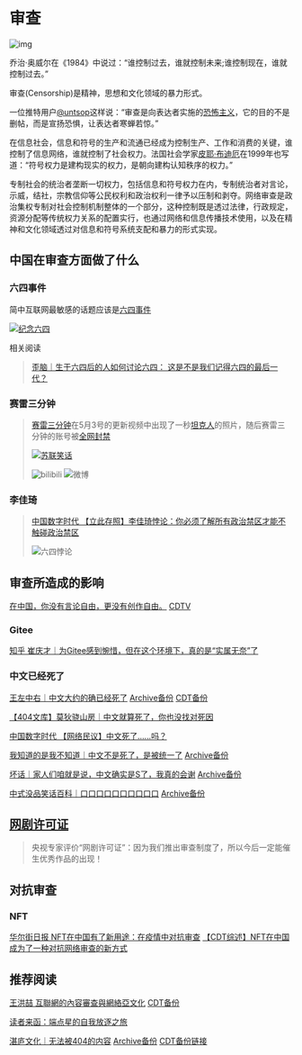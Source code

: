# 审查

![img](imgs/一开始.jpg)

乔治·奥威尔在《1984》中说过：“谁控制过去，谁就控制未来;谁控制现在，谁就控制过去。”

审查(Censorship)是精神，思想和文化领域的暴力形式。

一位推特用户[@untsop](https://twitter.com/untsop/status/1075203376608993280)这样说：“审查是向表达者实施的[恐怖主义](https://zh.wikipedia.org/zh-cn/恐怖主义)，它的目的不是删帖，而是宣扬恐惧，让表达者寒蝉若惊。”

在信息社会，信息和符号的生产和流通已经成为控制生产、工作和消费的关键，谁控制了信息网络，谁就控制了社会权力。法国社会学家[皮耶·布迪厄](https://zh.wikipedia.org/zh-cn/皮耶·布迪厄)在1999年也写道：“符号权力是建构现实的权力，是朝向建构认知秩序的权力。”

专制社会的统治者垄断一切权力，包括信息和符号权力在内，专制统治者对言论，示威，结社，宗教信仰等公民权利和政治权利一律予以压制和剥夺。网络审查是政治集权专制对社会控制机制整体的一个部分，这种控制既是透过法律，行政规定，资源分配等传统权力关系的配置实行，也通过网络和信息传播技术使用，以及在精神和文化领域透过对信息和符号系统支配和暴力的形式实现。

## 中国在审查方面做了什么

### 六四事件

简中互联网最敏感的话题应该是[六四事件](https://zh.wikipedia.org/zh-cn/六四事件)

[![纪念六四](imgs/纪念六四.webp)](https://chinadigitaltimes.net/chinese/682569.html)

相关阅读
>[歪脑｜生于六四后的人如何讨论六四： 这是不是我们记得六四的最后一代？](https://www.wainao.me/wainao-reads/last-generation-remembering-june-fourth-06032022)

### 赛雷三分钟

>[赛雷三分钟](https://zh.wikipedia.org/zh-cn/赛雷_(自媒体))在5月3号的更新视频中出现了一秒[坦克人](https://zh.wikipedia.org/zh-cn/坦克人)的照片，随后赛雷三分钟的账号被[全网封禁](https://chinadigitaltimes.net/chinese/681643.html)
>
>[![苏联笑话](imgs/苏联笑话_赛雷三分钟.webp)](https://chinadigitaltimes.net/chinese/681671.html)
>
>![bilibili](imgs/赛雷被封-bilibili.jpg) ![微博](imgs/赛雷被封-微博.jpg)

### 李佳琦

>[中国数字时代 【立此存照】李佳琦悖论：你必须了解所有政治禁区才能不触碰政治禁区](https://chinadigitaltimes.net/chinese/682665.html)
>
>![六四悖论](imgs/六四悖论.jpg)

## 审查所造成的影响

[在中国，你没有言论自由，更没有创作自由。](https://www.youtube.com/watch?v=FNq_QYFa7s4) [CDTV](https://chinadigitaltimes.net/chinese/680591.html)

### Gitee

[知乎 崔庆才｜为Gitee感到惋惜，但在这个环境下，真的是“实属无奈”了](https://chinadigitaltimes.net/chinese/681657.html)

### 中文已经死了

[王左中右｜中文大约的确已经死了](https://mp.weixin.qq.com/s/GZKMemoSIDtKBKOI6orVsQ) [Archive备份](https://archive.ph/Ga8Lw) [CDT备份](https://chinadigitaltimes.net/chinese/681744.html)

[【404文库】莫狄骁山房｜中文就算死了，你也没找对死因](https://chinadigitaltimes.net/chinese/681809.html)

[中国数字时代 【网络民议】中文死了……吗？](https://chinadigitaltimes.net/chinese/681800.html)

[我知道的是我不知道｜中文不是死了，是被统一了](https://mp.weixin.qq.com/s/CK0QNwuUTAbtWmUy-37h8A) [Archive备份](https://archive.ph/UGg6Y)

[坏话｜家人们咱就是说，中文确实是S了，我真的会谢](https://mp.weixin.qq.com/s/9Ql0EaDMgjr1NbsBdwsZRg) [Archive备份](https://archive.ph/IWcra)

[中式没品笑话百科｜口口口口口口口口口口](https://mp.weixin.qq.com/s/Yl5TZ83pFGLZoEKyzv7C6g) [Archive备份](https://archive.ph/LuuND)

## [网剧许可证](https://news.cctv.com/2022/05/17/ARTIlod8IJS6QRIoCDLpJDrz220517.shtml)

>央视专家评价“网剧许可证”：因为我们推出审查制度了，所以今后一定能催生优秀作品的出现！

## 对抗审查

### NFT

[华尔街日报 NFT在中国有了新用途：在疫情中对抗审查](https://cn.wsj.com/articles/nft在中国有了新用途-在疫情中对抗审查-11653306611) [【CDT综述】NFT在中国成为了一种对抗网络审查的新方式](https://chinadigitaltimes.net/chinese/681884.html)

## 推荐阅读

[王洪喆 互聯網的內容審查與網絡亞文化](https://web.archive.org/web/20140210233543/https://www.cuhk.edu.hk/ics/21c/issue/articles/119_0908064.pdf) [CDT备份](https://chinadigitaltimes.net/space/王洪喆：从“草泥马”事件看中国互联网的内容审查、网络文本抵抗与网民亚文化)

[读者来函：端点星的自我放逐之旅](https://matters.news/@ngocncat/42146-读者来函-端点星的自我放逐之旅-bafyreihncqhk3lavhdlsd35v6mcaw3umqzpmofs4y6bzn6hazzxk64nyie)

[湛庐文化｜无法被404的内容](https://mp.weixin.qq.com/s/R2GOkV6wc_8TVpCNIW_zug) [Archive备份](https://archive.ph/2aeqc) [CDT备份链接](https://chinadigitaltimes.net/chinese/680820.html)
